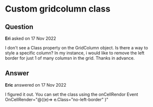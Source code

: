 # Custom gridcolumn class

## Question

**Eri** asked on 17 Nov 2022

I don't see a Class property on the GridColumn object. Is there a way to style a specific column? In my instance, i would like to remove the left border for just 1 of many columsn in the grid. Thanks in advance.

## Answer

**Eric** answered on 17 Nov 2022

I figured it out. You can set the class using the onCellRendor Event OnCellRender="@((e)=> e.Class="no-left-border" )"
